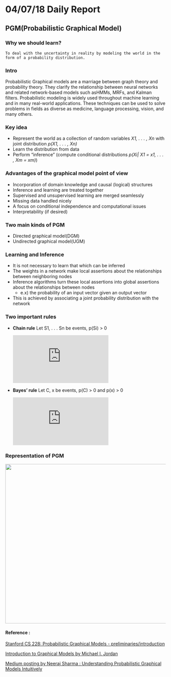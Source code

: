 # 04/07/18 Daily Report

## PGM(Probabilistic Graphical Model)

### Why we should learn?
  
    To deal with the uncertainty in reality by modeling the world in the form of a probability distribution.   

### Intro
  
  Probabilistic Graphical models are a marriage between graph theory and probability theory.
  They clarify the relationship between neural networks and related network-based models such asHMMs, MRFs, and Kalman filters.
  Probabilistic modeling is widely used throughout machine learning and in many real-world applications. 
  These techniques can be used to solve problems in fields as diverse as medicine, language processing, vision, and many others.

### Key idea
  - Represent the world as a collection of random variables *X1, . . . , Xn* with joint distribution *p(X1, . . . , Xn)*
  - Learn the distribution from data
  - Perform “inference” (compute conditional distributions *p(Xi| X1 = x1, . . . , Xm = xm)*)


### Advantages of the graphical model point of view
  - Incorporation of domain knowledge and causal (logical) structures
  - Inference and learning are treated together
  - Supervised and unsupervised learning are merged seamlessly
  - Missing data handled nicely
  - A focus on conditional independence and computational issues
  - Interpretability (if desired)
  
### Two main kinds of PGM
  - Directed graphical model(DGM)
  - Undirected graphical model(UGM)
  
### Learning and Inference
  - It is not necessary to learn that which can be inferred
  - The weights in a network make local assertions about the relationships between neighboring nodes
  - Inference algorithms turn these local assertions into global assertions about the relationships between nodes 
    - e.x) the probability of an input vector given an output vector
  - This is achieved by associating a joint probability distribution with the network

### Two important rules
  - **Chain rule**
    Let S1, . . . Sn be events, p(Si) > 0
    
    ![equation](https://latex.codecogs.com/gif.latex?p%28S_%7B1%7D%20%5Ccap%20S_%7B2%7D%20%5Ccap%2C%20...%2C%5Ccap%20S_%7Bn%7D%29%20%3D%20p%28S_%7B1%7D%29p%28S_%7B2%7D%20%7C%20S_%7B1%7D%29...%20p%28S_%7Bn%7D%20%7C%20S_%7B1%7D%2C%20.%20.%20.%20%2C%20S_%7Bn-1%7D%29)
  - **Bayes’ rule** 
    Let C, x be events, p(C) > 0 and p(x) > 0
    
    ![equation](https://latex.codecogs.com/gif.latex?P%28C%7Cx%29%20%3D%20%5Cfrac%7BP%28C%29P%28x%7CC%29%7D%7BP%28x%29%7D)


### Representation of PGM
  
<img src="https://github.com/jwcse/DeepLearning/blob/master/img/pgm_representation.png" width="700" height="500">



#### Reference :
[Stanford CS 228: Probabilistic Graphical Models - preliminaries/introduction](https://ermongroup.github.io/cs228-notes/preliminaries/introduction/)

[Introduction to Graphical Models by Michael I. Jordan](http://citeseerx.ist.psu.edu/viewdoc/download?doi=10.1.1.116.7467&rep=rep1&type=pdf)

[Medium posting by Neeraj Sharma : Understanding Probabilistic Graphical Models Intuitively](https://medium.com/@neerajsharma_28983/intuitive-guide-to-probability-graphical-models-be81150da7a)
